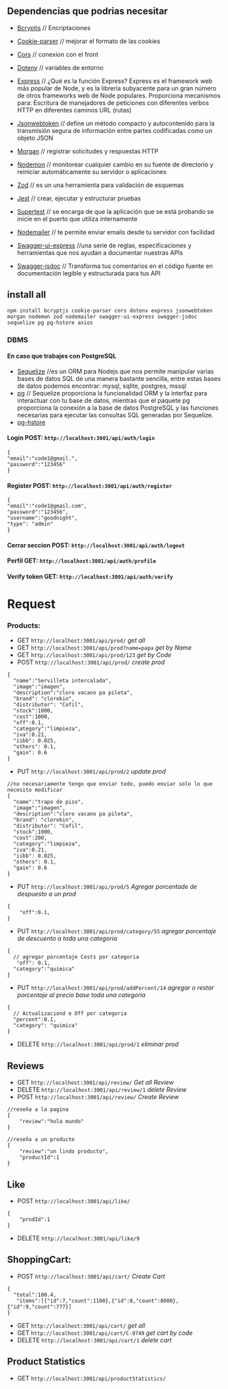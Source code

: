 ## Dependencias que podrias necesitar

- [Bcryptjs](https://www.npmjs.com/package/bcryptjs) // Encriptaciones
- [Cookie-parser](https://www.npmjs.com/package/cookie-parser) // mejorar el formato de las cookies
- [Cors](https://www.npmjs.com/package/cors) // conexion con el front
- [Dotenv](https://www.npmjs.com/package/dotenv) // variables de entorno
- [Express](https://www.npmjs.com/package/express) // ¿Qué es la función Express?
  Express es el framework web más popular de Node, y es la librería subyacente para un gran número de otros frameworks web de Node populares. Proporciona mecanismos para: Escritura de manejadores de peticiones con diferentes verbos HTTP en diferentes caminos URL (rutas)
- [Jsonwebtoken](https://www.npmjs.com/package/jsonwebtoken) // define un método compacto y autocontenido para la transmisión segura de información entre partes codificadas como un objeto JSON

- [Morgan](https://www.npmjs.com/package/morgan) // registrar solicitudes y respuestas HTTP
- [Nodemon](https://www.npmjs.com/package/nodemon) // monitorear cualquier cambio en su fuente de directorio y reiniciar automáticamente su servidor o aplicaciones
- [Zod](https://www.npmjs.com/package/zod) // es un una herramienta para validación de esquemas
- [Jest](https://jestjs.io/docs/getting-started) // crear, ejecutar y estructurar pruebas
- [Supertest](https://www.npmjs.com/package/supertest) // se encarga de que la aplicación que se está probando se inicie en el puerto que utiliza internamente
- [Nodemailer](https://nodemailer.com/) // te permite enviar emails desde tu servidor con facilidad
- [Swagger-ui-express](https://www.npmjs.com/package/swagger-ui-express) //una serie de reglas, especificaciones y herramientas que nos ayudan a documentar nuestras APIs
- [Swagger-jsdoc](https://www.npmjs.com/package/swagger-jsdoc) // Transforma tus comentarios en el código fuente en documentación legible y estructurada para tus API

## install all

```
npm install bcryptjs cookie-parser cors dotenv express jsonwebtoken morgan nodemon zod nodemailer swagger-ui-express swagger-jsdoc sequelize pg pg-hstore axios
```

### DBMS

#### En caso que trabajes con PostgreSQL

- [Sequelize](https://www.npmjs.com/package/sequelize) //es un ORM para Nodejs que nos permite manipular varias bases de datos SQL de una manera bastante sencilla, entre estas bases de datos podemos encontrar: mysql, sqlite, postgres, mssql
- [pg](https://www.npmjs.com/package/pg) // Sequelize proporciona la funcionalidad ORM y la interfaz para interactuar con tu base de datos, mientras que el paquete pg proporciona la conexión a la base de datos PostgreSQL y las funciones necesarias para ejecutar las consultas SQL generadas por Sequelize.
- [pg-hstore](https://www.npmjs.com/package/pg-hstore)

#### Login POST: `http://localhost:3001/api/auth/login`

```
{
"email":"code1@gmail.",
"password":"123456"
}
```

#### Register POST: `http://localhost:3001/api/auth/register`

```
{
"email":"code1@gmail.com",
"password":"123456",
"username":"goodnight",
"type": "admin"
}
```

#### Cerrar seccion POST: `http://localhost:3001/api/auth/logout`

#### Perfil GET: `http://localhost:3001/api/auth/profile`

#### Verify token GET: `http://localhost:3001/api/auth/verify`

# Request

### Products:

- GET `http://localhost:3001/api/prod/` _get all_
- GET `http://localhost:3001/api/prod?name=papa` _get by Name_
- GET `http://localhost:3001/api/prod/123` _get by Code_
- POST `http://localhost:3001/api/prod/` _create prod_

```
{
  "name":"Servilleta intercalada",
  "image":"imagen",
  "description":"cloro vacano pa pileta",
  "brand": "clorokin",
  "distributor": "Cofil",
  "stock":1000,
  "cost":1000,
  "off":0.1,
  "category":"limpieza",
  "iva":0.21,
  "iibb": 0.025,
  "others": 0.1,
  "gain": 0.6
}
```

- PUT `http://localhost:3001/api/prod/2` _update prod_

```
//no necesariamente tengo que enviar todo, puedo enviar solo lo que necesito modificar
{
  "name":"trapo de piso",
  "image":"imagen",
  "description":"cloro vacano pa pileta",
  "brand": "clorokin",
  "distributor": "Cofil",
  "stock":1000,
  "cost":200,
  "category":"limpieza",
  "iva":0.21,
  "iibb": 0.025,
  "others": 0.1,
  "gain": 0.6
}

```

- PUT `http://localhost:3001/api/prod/5` _Agregar porcentade de despuesto a un prod_

```
{
    "off":0.1,
}
```

- PUT `http://localhost:3001/api/prod/category/55` _agregar porcentaje de descuento a toda una categoria_

```
{
  // agregar porcentaje Costs por categoria
   "off": 0.1,
  "category":"quimica"
}
```

- PUT `http://localhost:3001/api/prod/addPorcent/14` _agregar o restar porcentaje al precio base toda una categoria_

```
{
  // Actualizaciond e Off por categoria
  "percent":0.1,
  "category": "quimica"
}
```

- DELETE `http://localhost:3001/api/prod/1` _eliminar prod_

## Reviews

- GET `http://localhost:3001/api/review/` _Get all Review_
- DELETE `http://localhost:3001/api/review/1` _delete Review_
- POST `http://localhost:3001/api/review/` _Create Review_

```
//reseña a la pagina
{
    "review":"hola mundo"
}
```

```
//reseña a un producto
{
    "review":"un lindo producto",
    "productId":1
}
```

## Like

- POST `http://localhost:3001/api/like/`

```
{
    "prodId":1
}
```

- DELETE `http://localhost:3001/api/like/9`

## ShoppingCart:

- POST `http://localhost:3001/api/cart/` _Create Cart_

```
{
  "total":100.4,
   "items":[{"id":7,"count":1100},{"id":8,"count":8000},{"id":9,"count":777}]
}
```

- GET `http://localhost:3001/api/cart/` _get all_
- GET `http://localhost:3001/api/cart/C-9749` _get cart by code_
- DELETE `http://localhost:3001/api/cart/1` _delete cart_

## Product Statistics

- GET `http://localhost:3001/api/productStatistics/`
